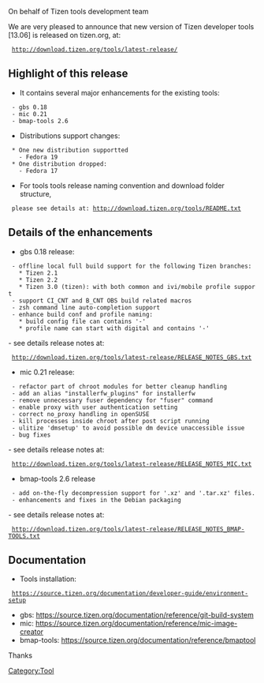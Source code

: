 On behalf of Tizen tools development team

We are very pleased to announce that new version of Tizen developer
tools \[13.06\] is released on tizen.org, at:

` `[`http://download.tizen.org/tools/latest-release/`](http://download.tizen.org/tools/latest-release/)

Highlight of this release
-------------------------

-   It contains several major enhancements for the existing tools:

` - gbs 0.18`\
` - mic 0.21`\
` - bmap-tools 2.6`

-   Distributions support changes:

` * One new distribution supportted`\
`   - Fedora 19`\
` * One distribution dropped:`\
`   - Fedora 17`

-   For tools tools release naming convention and download folder
    structure,

` please see details at: `[`http://download.tizen.org/tools/README.txt`](http://download.tizen.org/tools/README.txt)

Details of the enhancements
---------------------------

-   gbs 0.18 release:

` - offline local full build support for the following Tizen branches:`\
`   * Tizen 2.1`\
`   * Tizen 2.2`\
`   * Tizen 3.0 (tizen): with both common and ivi/mobile profile support`\
` - support CI_CNT and B_CNT OBS build related macros`\
` - zsh command line auto-completion support`\
` - enhance build conf and profile naming:`\
`   * build config file can contains '-'`\
`   * profile name can start with digital and contains '-'`

\- see details release notes at:

` `[`http://download.tizen.org/tools/latest-release/RELEASE_NOTES_GBS.txt`](http://download.tizen.org/tools/latest-release/RELEASE_NOTES_GBS.txt)

-   mic 0.21 release:

` - refactor part of chroot modules for better cleanup handling`\
` - add an alias "installerfw_plugins" for installerfw`\
` - remove unnecessary fuser dependency for "fuser" command`\
` - enable proxy with user authentication setting`\
` - correct no_proxy handling in openSUSE`\
` - kill processes inside chroot after post script running`\
` - ulitize 'dmsetup' to avoid possible dm device unaccessible issue`\
` - bug fixes`

\- see details release notes at:

` `[`http://download.tizen.org/tools/latest-release/RELEASE_NOTES_MIC.txt`](http://download.tizen.org/tools/latest-release/RELEASE_NOTES_MIC.txt)

-   bmap-tools 2.6 release

` - add on-the-fly decompression support for '.xz' and '.tar.xz' files.`\
` - enhancements and fixes in the Debian packaging`

\- see details release notes at:

` `[`http://download.tizen.org/tools/latest-release/RELEASE_NOTES_BMAP-TOOLS.txt`](http://download.tizen.org/tools/latest-release/RELEASE_NOTES_BMAP-TOOLS.txt)

Documentation
-------------

-   Tools installation:

` `[`https://source.tizen.org/documentation/developer-guide/environment-setup`](https://source.tizen.org/documentation/developer-guide/environment-setup)

-   gbs:
    <https://source.tizen.org/documentation/reference/git-build-system>
-   mic:
    <https://source.tizen.org/documentation/reference/mic-image-creator>
-   bmap-tools:
    <https://source.tizen.org/documentation/reference/bmaptool>

Thanks

[Category:Tool](Category:Tool "wikilink")
